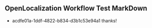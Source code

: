 ## OpenLocalization Workflow Test MarkDown
* acdfe01a-1ddf-4822-b834-d3b1c53e94a1 thanks!

<!--HONumber=Sep16_HO1-->


